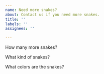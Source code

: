 ```yaml
---
name: Need more snakes?
about: Contact us if you need more snakes.
title: ''
labels: ''
assignees: ''

---
```


How many more snakes?

What kind of snakes?

What colors are the snakes?
